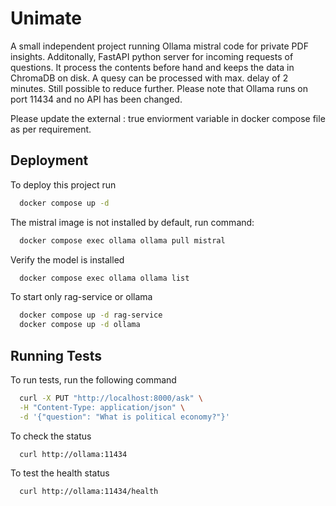 
# Unimate

A small independent project running Ollama mistral code for private PDF insights. Additonally, FastAPI python server for incoming requests of questions. It process the contents before hand and keeps the data in ChromaDB on disk. A quesy can be processed with max. delay of 2 minutes. Still possible to reduce further. Please note that Ollama runs on port 11434 and no API has been changed.

Please update the external : true enviorment variable in docker compose file as per requirement.



## Deployment

To deploy this project run
```bash
  docker compose up -d
```
The mistral image is not installed by default, run command:
```bash
  docker compose exec ollama ollama pull mistral
```
Verify the model is installed
```bash
  docker compose exec ollama ollama list
```
To start only rag-service or ollama
```bash
  docker compose up -d rag-service
  docker compose up -d ollama
```
## Running Tests

To run tests, run the following command

```bash
  curl -X PUT "http://localhost:8000/ask" \
  -H "Content-Type: application/json" \
  -d '{"question": "What is political economy?"}'
```
To check the status
```bash
  curl http://ollama:11434
```
To test the health status
```bash
  curl http://ollama:11434/health
```
